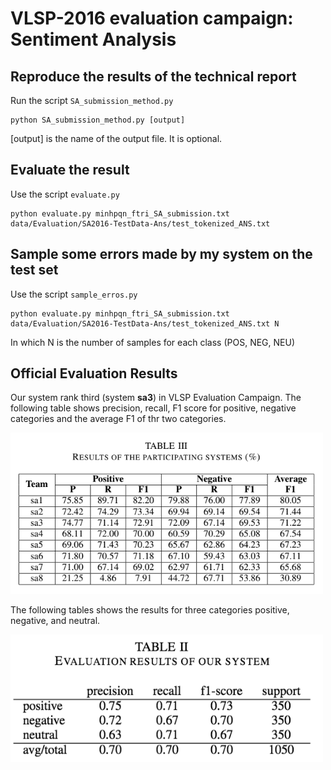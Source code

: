 # VLSP-2016 evaluation campaign: Sentiment Analysis

## Reproduce the results of the technical report

Run the script ```SA_submission_method.py```

    python SA_submission_method.py [output]

[output] is the name of the output file. It is optional.

## Evaluate the result

Use the script ```evaluate.py```

    python evaluate.py minhpqn_ftri_SA_submission.txt data/Evaluation/SA2016-TestData-Ans/test_tokenized_ANS.txt

## Sample some errors made by my system on the test set

Use the script ```sample_erros.py```

    python evaluate.py minhpqn_ftri_SA_submission.txt data/Evaluation/SA2016-TestData-Ans/test_tokenized_ANS.txt N

In which N is the number of samples for each class (POS, NEG, NEU)

## Official Evaluation Results

Our system rank third (system **sa3**) in VLSP Evaluation Campaign.
The following table shows precision, recall, F1 score 
for positive, negative categories and the average F1 of thr two 
categories.

<img src="./figs/fig01.png" width="500"/>

The following tables shows the results for three categories
positive, negative, and neutral.

<img src="./figs/fig02.png" width="500"/>









